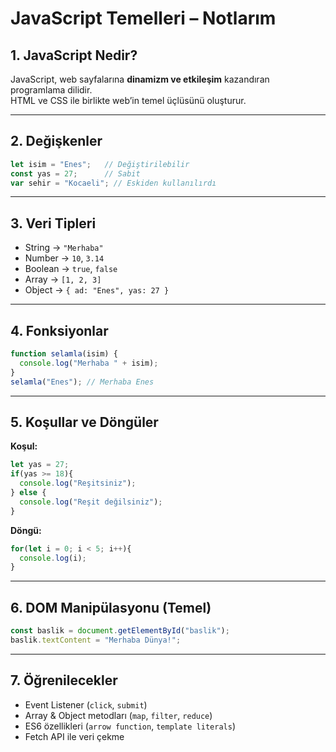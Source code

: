 # JavaScript Temelleri – Notlarım

## 1. JavaScript Nedir?
JavaScript, web sayfalarına **dinamizm ve etkileşim** kazandıran programlama dilidir.  
HTML ve CSS ile birlikte web’in temel üçlüsünü oluşturur.

---

## 2. Değişkenler
```javascript
let isim = "Enes";   // Değiştirilebilir
const yas = 27;      // Sabit
var sehir = "Kocaeli"; // Eskiden kullanılırdı
```

---

## 3. Veri Tipleri
- String → `"Merhaba"`
- Number → `10`, `3.14`
- Boolean → `true`, `false`
- Array → `[1, 2, 3]`
- Object → `{ ad: "Enes", yas: 27 }`

---

## 4. Fonksiyonlar
```javascript
function selamla(isim) {
  console.log("Merhaba " + isim);
}
selamla("Enes"); // Merhaba Enes
```

---

## 5. Koşullar ve Döngüler

**Koşul:**
```javascript
let yas = 27;
if(yas >= 18){
  console.log("Reşitsiniz");
} else {
  console.log("Reşit değilsiniz");
}
```

**Döngü:**
```javascript
for(let i = 0; i < 5; i++){
  console.log(i);
}
```

---

## 6. DOM Manipülasyonu (Temel)
```javascript
const baslik = document.getElementById("baslik");
baslik.textContent = "Merhaba Dünya!";
```

---

## 7. Öğrenilecekler
- Event Listener (`click`, `submit`)  
- Array & Object metodları (`map`, `filter`, `reduce`)  
- ES6 özellikleri (`arrow function`, `template literals`)  
- Fetch API ile veri çekme
